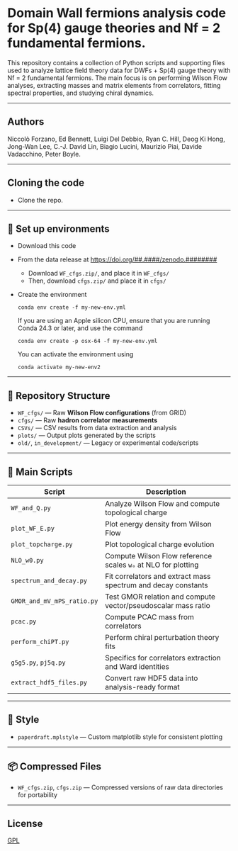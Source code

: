 # Domain Wall fermions analysis code for Sp(4) gauge theories and Nf = 2 fundamental fermions.

This repository contains a collection of Python scripts and supporting files used to analyze lattice field theory data for DWFs + Sp(4) gauge theory with Nf = 2 fundamental fermions. The main focus is on performing Wilson Flow analyses, extracting masses and matrix elements from correlators, fitting spectral properties, and studying chiral dynamics.

---

## Authors

Niccolò Forzano, Ed Bennett, Luigi Del Debbio, Ryan C. Hill,
Deog Ki Hong, Jong-Wan Lee, C.-J. David Lin, Biagio Lucini,
Maurizio Piai, Davide Vadacchino, Peter Boyle.

---

## Cloning the code

* Clone the repo.

---

## 🔧 Set up environments

* Download this code
* From the data release at https://doi.org/##.####/zenodo.########
  * Download ``WF_cfgs.zip/``, and place it in ``WF_cfgs/``
  * Then, download ``cfgs.zip/`` and place it in ``cfgs/``

* Create the environment
  
      conda env create -f my-new-env.yml
  
  If you are using an Apple silicon CPU, ensure that you are running Conda 24.3 or later, and use the command 
  
      conda env create -p osx-64 -f my-new-env.yml
      
  You can activate the environment using
 
      conda activate my-new-env2


---


## 📁 Repository Structure

- `WF_cfgs/` — Raw **Wilson Flow configurations** (from GRID)
- `cfgs/` — Raw **hadron correlator measurements**
- `CSVs/` — CSV results from data extraction and analysis
- `plots/` — Output plots generated by the scripts
- `old/`, `in_development/` — Legacy or experimental code/scripts

---

## 📜 Main Scripts

| Script                   | Description |
|--------------------------|-------------|
| `WF_and_Q.py`            | Analyze Wilson Flow and compute topological charge |
| `plot_WF_E.py`           | Plot energy density from Wilson Flow |
| `plot_topcharge.py`      | Plot topological charge evolution |
| `NLO_w0.py`              | Compute Wilson Flow reference scales `w₀` at NLO for plotting |
| `spectrum_and_decay.py` | Fit correlators and extract mass spectrum and decay constants |
| `GMOR_and_mV_mPS_ratio.py` | Test GMOR relation and compute vector/pseudoscalar mass ratio |
| `pcac.py`                | Compute PCAC mass from correlators |
| `perform_chiPT.py`       | Perform chiral perturbation theory fits |
| `g5g5.py`, `pj5q.py`     | Specifics for correlators extraction and Ward identities |
| `extract_hdf5_files.py` | Convert raw HDF5 data into analysis-ready format |

---

## 🎨 Style

- `paperdraft.mplstyle` — Custom matplotlib style for consistent plotting

---

## 📦 Compressed Files

- `WF_cfgs.zip`, `cfgs.zip` — Compressed versions of raw data directories for portability

---

## License

[GPL](https://choosealicense.com/licenses/gpl-3.0/)

